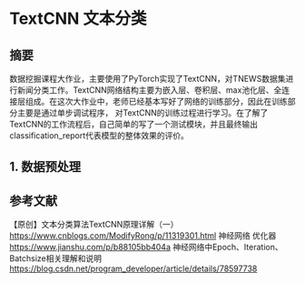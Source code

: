 # TextCNN 文本分类

## 摘要
数据挖掘课程大作业，主要使用了PyTorch实现了TextCNN，对TNEWS数据集进行新闻分类工作。TextCNN网络结构主要为嵌入层、卷积层、max池化层、全连接层组成。在这次大作业中，老师已经基本写好了网络的训练部分，因此在训练部分主要是通过单步调试程序， 对TextCNN的训练过程进行学习。在了解了TextCNN的工作流程后，自己简单的写了一个测试模块，并且最终输出classification_report代表模型的整体效果的评价。

## 1. 数据预处理






## 参考文献
【原创】文本分类算法TextCNN原理详解（一） https://www.cnblogs.com/ModifyRong/p/11319301.html
神经网络 优化器 https://www.jianshu.com/p/b88105bb404a
神经网络中Epoch、Iteration、Batchsize相关理解和说明 https://blog.csdn.net/program_developer/article/details/78597738